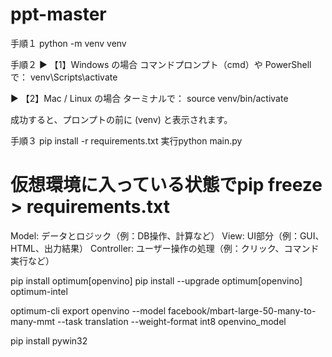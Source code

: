 # ppt-master

手順１ python -m venv venv

<!-- Set-ExecutionPolicy -Scope Process -ExecutionPolicy Bypass -->


手順２
▶️ 【1】Windows の場合
コマンドプロンプト（cmd）や PowerShell で：
venv\Scripts\activate

▶️ 【2】Mac / Linux の場合
ターミナルで：
source venv/bin/activate

成功すると、プロンプトの前に (venv) と表示されます。

手順３
pip install -r requirements.txt
実行python main.py
# 仮想環境に入っている状態でpip freeze > requirements.txt





Model: データとロジック（例：DB操作、計算など）
View: UI部分（例：GUI、HTML、出力結果）
Controller: ユーザー操作の処理（例：クリック、コマンド実行など）




pip install optimum[openvino]
pip install --upgrade optimum[openvino] optimum-intel

<!-- 
optimum-cli export openvino --model Helsinki-NLP/opus-mt-ja-en --task translation --output openvino_model -->
<!-- 
optimum-cli export openvino --model Helsinki-NLP/opus-mt-ja-en --task translation --weight-format int8 openvino_model -->

optimum-cli export openvino --model facebook/mbart-large-50-many-to-many-mmt --task translation --weight-format int8 openvino_model

pip install pywin32
